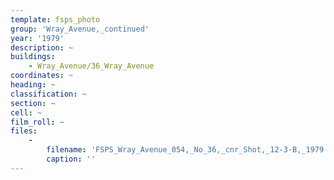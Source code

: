 ```yaml
---
template: fsps_photo
group: 'Wray_Avenue,_continued'
year: '1979'
description: ~
buildings:
    - Wray_Avenue/36_Wray_Avenue
coordinates: ~
heading: ~
classification: ~
section: ~
cell: ~
film_roll: ~
files:
    -
        filename: 'FSPS_Wray_Avenue_054,_No_36,_cnr_Shot,_12-3-B,_1979.png'
        caption: ''
---
```

